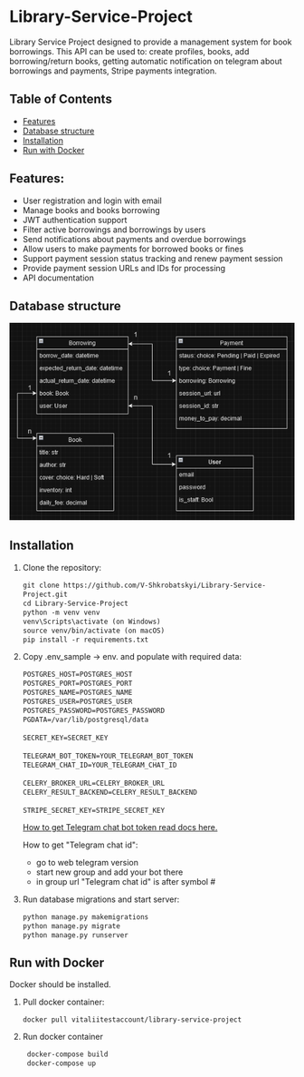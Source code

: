 # Library-Service-Project

Library Service Project designed to provide a management system for book borrowings. 
This API can be used to: create profiles, books, add borrowing/return books, 
getting automatic notification on telegram about borrowings and payments, Stripe payments integration.

## Table of Contents

- [Features](#features)
- [Database structure](#Database-structure)
- [Installation](#installation)
- [Run with Docker](#Run-with-Docker)

## Features:

- User registration and login with email
- Manage books and books borrowing
- JWT authentication support
- Filter active borrowings and borrowings by users
- Send notifications about payments and overdue borrowings
- Allow users to make payments for borrowed books or fines
- Support payment session status tracking and renew payment session
- Provide payment session URLs and IDs for processing
- API documentation

## Database structure

![Database structure](demo_screenshots/db_structure.png)

## Installation

1. Clone the repository:
   ```
   git clone https://github.com/V-Shkrobatskyi/Library-Service-Project.git
   cd Library-Service-Project
   python -m venv venv
   venv\Scripts\activate (on Windows)
   source venv/bin/activate (on macOS)
   pip install -r requirements.txt
   ```
2. Copy .env_sample -> env. and populate with required data:
   ```
   POSTGRES_HOST=POSTGRES_HOST
   POSTGRES_PORT=POSTGRES_PORT
   POSTGRES_NAME=POSTGRES_NAME
   POSTGRES_USER=POSTGRES_USER
   POSTGRES_PASSWORD=POSTGRES_PASSWORD
   PGDATA=/var/lib/postgresql/data
   
   SECRET_KEY=SECRET_KEY
   
   TELEGRAM_BOT_TOKEN=YOUR_TELEGRAM_BOT_TOKEN
   TELEGRAM_CHAT_ID=YOUR_TELEGRAM_CHAT_ID
   
   CELERY_BROKER_URL=CELERY_BROKER_URL
   CELERY_RESULT_BACKEND=CELERY_RESULT_BACKEND
   
   STRIPE_SECRET_KEY=STRIPE_SECRET_KEY
   ```
   [How to get Telegram chat bot token read docs here.](https://core.telegram.org/bots/features#botfather)

   How to get "Telegram chat id":
      - go to web telegram version
      - start new group and add your bot there
      - in group url "Telegram chat id" is after symbol #

3. Run database migrations and start server:
    ```
    python manage.py makemigrations
    python manage.py migrate
    python manage.py runserver
    ```

## Run with Docker

Docker should be installed.

1. Pull docker container:
   ```
   docker pull vitaliitestaccount/library-service-project
   ```
2. Run docker container
   ```
    docker-compose build
    docker-compose up
   ```
